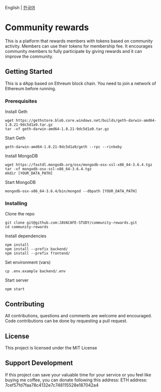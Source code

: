 English | [한국어](./docs/ko/README-ko.md)

# Community rewards

This is a platform that rewards members with tokens based on community activity. Members can use their tokens for membership fee.
It encourages community members to fully participate by giving rewards and it can improve the community.

## Getting Started

This is a dApp based on Ethreum block chain. You need to join a network of Ethereum before running.

### Prerequisites

Install Geth
```
wget https://gethstore.blob.core.windows.net/builds/geth-darwin-amd64-1.8.21-9dc5d1a9.tar.gz
tar -xf geth-darwin-amd64-1.8.21-9dc5d1a9.tar.gz
```

Start Geth
```
geth-darwin-amd64-1.8.21-9dc5d1a9/geth --rpc --rinkeby
```

Install MongoDB
```
wget https://fastdl.mongodb.org/osx/mongodb-osx-ssl-x86_64-3.6.4.tgz
tar -xf mongodb-osx-ssl-x86_64-3.6.4.tgz
mkdir [YOUR_DATA_PATH]
```

Start MongoDB
```
mongodb-osx-x86_64-3.6.4/bin/mongod --dbpath [YOUR_DATA_PATH]
```

### Installing

Clone the repo
```
git clone git@github.com:JAVACAFE-STUDY/community-rewards.git
cd community-rewards
```

Install dependencies
```
npm install
npm install --prefix backend/
npm install --prefix frontend/
```

Set environment (vars)
```
cp .env.example backend/.env
```

Start server
```
npm start
```

## Contributing

All contributions, questions and comments are welcome and encouraged. Code contributions can be done by requesting a pull request.

## License

This project is licensed under the MIT License

## Support Development

If this project can save your valuable time for your service or you feel like buying me coffee, you can donate following this address: ETH address: 7cef57fd7faa78c4132e7c748115528e187042a4

